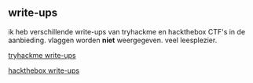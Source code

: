 ## write-ups

ik heb verschillende write-ups van tryhackme en hackthebox CTF's in de aanbieding. vlaggen worden **niet** weergegeven. veel leesplezier.

[tryhackme write-ups](https://fpmh.github.io/tryhackme)

[hackthebox write-ups](https://fpmh.github.io/hackthebox)

